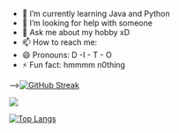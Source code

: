 

- 🌱 I’m currently learning Java and Python
- 🤔 I’m looking for help with  someone 
- 💬 Ask me about my hobby xD
- 📫 How to reach me: 
- 😄 Pronouns: D -I - T - O
- ⚡ Fun fact: hmmmm n0thing


-->[![GitHub Streak](https://github-readme-streak-stats.herokuapp.com?user=KrishnanditoLksn&theme=dark)](https://git.io/streak-stats)

![](https://komarev.com/ghpvc/?username=KrishnanditoLksn&label=PROFILE+VIEWS)



[![Top Langs](https://github-readme-stats.vercel.app/api/top-langs/?username=KrishnanditoLksn)](https://github.com/KrishnanditoLksn/github-readme-stats)
